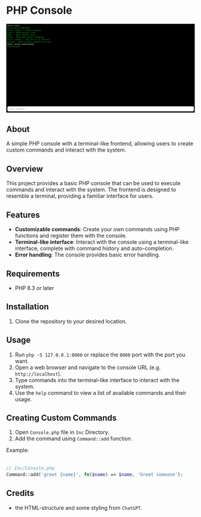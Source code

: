 # PHP Console

![ScreenShot](screenshot.png)

## About

A simple PHP console with a terminal-like frontend, allowing users to create custom commands and interact with the system.

## Overview

This project provides a basic PHP console that can be used to execute commands and interact with the system. The frontend is designed to resemble a terminal, providing a familiar interface for users.

## Features

* **Customizable commands**: Create your own commands using PHP functions and register them with the console.
* **Terminal-like interface**: Interact with the console using a terminal-like interface, complete with command history and auto-completion.
* **Error handling**: The console provides basic error handling.

## Requirements

* PHP 8.3 or later

## Installation

1. Clone the repository to your desired location.

## Usage

1. Run `php -S 127.0.0.1:8000` or replace the `8000` port with the port you want.
2. Open a web browser and navigate to the console URL (e.g. `http://localhost`).
3. Type commands into the terminal-like interface to interact with the system.
4. Use the `help` command to view a list of available commands and their usage.

## Creating Custom Commands

1. Open `Console.php` file in `Inc` Directory.
2. Add the command using `Command::add` function.

Example:

``` php

// Inc/Console.php
Command::add('greet {name}', fn($name) => $name, 'Greet someone');

```

## Credits

* the HTML-structure and some styling from `ChatGPT`.

